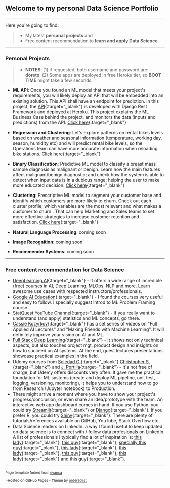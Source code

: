 ## Welcome to my personal Data Science Portfolio

---

Here you're going to find:
> * My latest **personal projects** and
> * Free content recommendation to **learn and apply Data Science**.


--- 
### Personal Projects
> * **NOTES**: (1) if requested, both username and password are: **doreto**. (2) Some apps are deployed in free Heroku tier, so **BOOT TIME** might take a few seconds.


* **ML API**: Once you found an ML model that meets your project's requirements, you will likely deploy an API that will be embedded into an existing solution. This API shall have an endpoint for prediction. In this project, the [API](https://doreto-ml-api.herokuapp.com/){:target="_blank"}  is developed with Django Rest Framework and deployed at Heroku. This project explains the ML Business Case behind the project, and monitors the data (inputs and predictions) from the API. [Click here](https://share.streamlit.io/fernandorocha88/portfolio-ml-api/main/app.py){:target="_blank"} 

* **Regression and Clustering**: Let's explore patterns on rental bikes levels based on weather and seasonal information (temperature, working day, season, humidity etc) and will predict rental bike levels, so the Operations team can have more accurate information when reloading bike stations. [Click here](https://share.streamlit.io/fernandorocha88/portfolio-rental-bikes/main/app.py){:target="_blank"} 

* **Binary Classification**: Predictive ML model to classify a breast mass sample diagnosis as malignant or benign. Learn how the main features affect malignant/benign diagnostic; and check how the system is able to detect when input data is in a dubious range; helping the user to make more educated decision. [Click here](https://doreto-binary-clf.herokuapp.com/){:target="_blank"} 

* **Clustering**: Prescriptive ML model to segment your customer base and identify which customers are more likely to churn. Check out each cluster profile; which variables are the most relevant and what makes a customer to churn . That can help Marketing and Sales teams to set more effective strategies to increase customer retention and satisfaction. [Click here](https://doreto-cluster.herokuapp.com/){:target="_blank"} 


* **Natural Language Processing**: coming soon
* **Image Recognition**: coming soon
* **Recommender Systems**: coming soon 


<!-- <img src="images/dummy_thumbnail.jpg?raw=true"/> -->

---

### Free content recommendation for Data Science

* [DeepLearning.AI](https://www.deeplearning.ai/){:target="_blank"} - It offers a wide range of incredible (free) courses in AI, Deep Learning, MLOps, NLP and more. Learn awesome use cases with respected instructors/professionals.
* [Google AI Education](https://ai.google/education/){:target="_blank"} - I found the courses very useful and easy to follow. I specially suggest Introd to ML Problem Framing course.
* [StatQuest YouTube Channel](https://www.youtube.com/channel/UCtYLUTtgS3k1Fg4y5tAhLbw){:target="_blank"} - If you really want to understand (and apply) statistics and ML concepts, go there.
* [Cassie Kozyrkov](https://www.youtube.com/c/Kozyrkov/playlists){:target="_blank"} has a set series of videos on "Full Applied AI Lectures" and "Making Friends with Machine Learning". It will definitely improve your vision on AI and ML.
* [Full Stack Deep Learning](https://course.fullstackdeeplearning.com/){:target="_blank"} - It shows not only technical aspects, but also touches project mgt, product design and insights on how to succeed on AI systems. At the end, guest lectures presentations showcase practical examples in the field.
* Udemy courses from [Soledad G.](https://www.udemy.com/user/soledad-galli/){:target="_blank"} [Christopher S.](https://www.udemy.com/user/christopher-samiullah/){:target="_blank"} and [J. Portilla](https://www.udemy.com/user/joseportilla/){:target="_blank"} - It's not free of charge, but Udemy offers discounts very often. It gave me the practical foundation for ML systems (create and deploy ML pipeline, unit test, logging, versioning, monitoring), it helps you to understand how to go from Research (Jupyter notebook) to Production.
* There might arrive a moment where you have to show your project's progress/conclusion, or even share an idea/prototype with the team. An interactive web app dashboard comes in hand. If you use Python, you could try [Streamlit](https://www.streamlit.io/){:target="_blank"} or [Django](https://www.djangoproject.com/){:target="_blank"}. If you prefer R, you could try [Shiny](https://shiny.rstudio.com/){:target="_blank"}. There are plenty of tutorials/references available on GitHub, YouTube, Stack Overflow etc.
* Data Science leaders on LinkedIn: a way I found useful to keep updated on data science is to connect with / follow data profesionals on LinkedIn. A list of professionals I typically find a lot of inspiration is: [this lady](https://www.linkedin.com/in/kozyrkov/){:target="_blank"}, [this guy](https://www.linkedin.com/in/andrewyng/){:target="_blank"}, [specially this guy](https://www.linkedin.com/in/eric-weber-060397b7/){:target="_blank"}, [this lady](https://www.linkedin.com/in/chiphuyen/){:target="_blank"}, [this lady](https://www.linkedin.com/in/soledad-galli/){:target="_blank"}, [this guy](https://www.linkedin.com/in/stevenouri/){:target="_blank"}, [this lady](https://www.linkedin.com/in/dalianaliu/){:target="_blank"} and [this guy](https://www.linkedin.com/in/datawithdanny/){:target="_blank"}.


---
<p style="font-size:11px">Page template forked from <a href="https://github.com/evanca/quick-portfolio" target="_blank">evanca</a></p>
<p style="font-size:11px">>Hosted on GitHub Pages - Theme by <a href="https://github.com/orderedlist" target="_blank">orderedlist</a> </p>

<!-- Remove above link if you don't want to attibute -->
